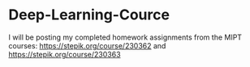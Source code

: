 # Deep-Learning-Cource
I will be posting my completed homework assignments from the MIPT courses: https://stepik.org/course/230362 and https://stepik.org/course/230363
